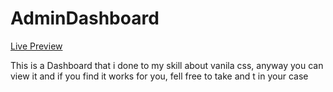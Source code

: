 # AdminDashboard

[Live Preview](https://lively-dashboard-818435.netlify.app/)

This is a Dashboard that i done to my skill about vanila css, anyway you can view it and if you find it works for you, fell free to take and t in your case
